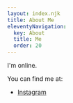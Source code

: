 ```yaml
---
layout: index.njk
title: About Me
eleventyNavigation:
  key: About
  title: Me
  order: 20
---
```


I'm online.

You can find me at:

- [Instagram](https://www.instagram.com/imogenjoybaker/)
